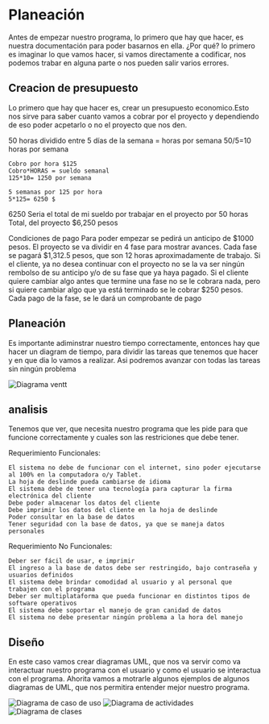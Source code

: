 # Planeación #

Antes de empezar nuestro programa, lo primero que hay que hacer, es nuestra documentación para poder basarnos en ella. ¿Por qué? lo primero es imaginar lo que vamos hacer, si vamos directamente a codificar, nos podemos trabar en alguna parte o nos pueden salir varios errores.

## Creacion de presupuesto ##

Lo primero que hay que hacer es, crear un presupuesto economico.Esto nos sirve para saber cuanto vamos a cobrar por el proyecto y dependiendo de eso poder acpetarlo o no el proyecto que nos den.

50 horas dividido entre 5 días de la semana = horas por semana
	50/5=10 horas por semana

	Cobro por hora $125 
	Cobro*HORAS = sueldo semanal
	125*10= 1250 por semana 

	5 semanas por 125 por hora
	5*125= 6250 $
6250 Seria el total de mi sueldo por trabajar en el proyecto por 50 horas 
Total, del proyecto $6,250 pesos 


Condiciones de pago
    Para poder empezar se pedirá un anticipo de $1000 pesos.
    El proyecto se va dividir en 4 fase para mostrar avances.
	Cada fase se pagará $1,312.5 pesos, que son 12 horas aproximadamente de trabajo.
	Si el cliente, ya no desea continuar con el proyecto no se la va ser ningún rembolso de su anticipo y/o de su fase que ya haya pagado.
	Si el cliente quiere cambiar algo antes que termine una fase no se le cobrara nada, pero si quiere cambiar algo que ya está terminado se le cobrar $250 pesos.
    Cada pago de la fase, se le dará un comprobante de pago


## Planeación ##

Es importante adiminstrar nuestro tiempo correctamente, entonces hay que hacer un diagram de tiempo, para dividir las tareas que tenemos que hacer y en que dia lo vamos a realizar. Asi podremos avanzar con todas las tareas sin ningún problema

![Diagrama ventt](diagrama.png)


## analisis ##
Tenemos que ver, que necesita nuestro programa que les pide para que funcione correctamente y cuales son las restriciones que debe tener.

Requerimiento Funcionales:

	El sistema no debe de funcionar con el internet, sino poder ejecutarse al 100% en la computadora o/y Tablet.
	La hoja de deslinde pueda cambiarse de idioma
	El sistema debe de tener una tecnología para capturar la firma electrónica del cliente
	Debe poder almacenar los datos del cliente
	Debe imprimir los datos del cliente en la hoja de deslinde
	Poder consultar en la base de datos
	Tener seguridad con la base de datos, ya que se maneja datos personales

Requerimiento No Funcionales:

	Deber ser fácil de usar, e imprimir
	El ingreso a la base de datos debe ser restringido, bajo contraseña y usuarios definidos
	El sistema debe brindar comodidad al usuario y al personal que trabajen con el programa
	Deber ser multiplataforma que pueda funcionar en distintos tipos de software operativos
	El sistema debe soportar el manejo de gran canidad de datos
	El sistema no debe presentar ningún problema a la hora del manejo


## Diseño ##
En este caso vamos crear diagramas UML, que nos va servir como va interactuar nuestro programa con el usuario y como el usuario se interactua con el programa.
Ahorita vamos a motrarle algunos ejemplos de algunos diagramas de UML, que nos permitira entender mejor nuestro programa.

![Diagrama de caso de uso](caso_de_uso.png)
![Diagrama de actividades](diagrama_de_actividades.png)
![Diagrama de clases](diagrama_de_clases.png)